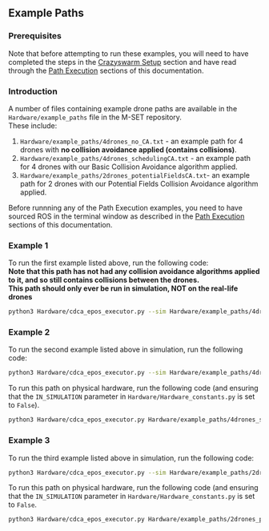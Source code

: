 ## Example Paths

### Prerequisites
Note that before attempting to run these examples, you will need to have completed the steps in the [Crazyswarm Setup](https://github.com/TDI-Lab/M-SET-Documentation/blob/main/Crazyswarm%20Setup.md) section and have read through the [Path Execution](https://github.com/TDI-Lab/M-SET-Documentation/blob/main/Path%20Execution.md) sections of this documentation.

### Introduction
A number of files containing example drone paths are available in the `Hardware/example_paths` file in the M-SET repository.  
These include:
1. `Hardware/example_paths/4drones_no_CA.txt` - an example path for 4 drones with **no collision avoidance applied (contains collisions)**.
2. `Hardware/example_paths/4drones_schedulingCA.txt` - an example path for 4 drones with our Basic Collision Avoidance algorithm applied.
3. `Hardware/example_paths/2drones_potentialFieldsCA.txt`- an example path for 2 drones with our Potential Fields Collision Avoidance algorithm applied.

Before runnning any of the Path Execution examples, you need to have sourced ROS in the terminal window as described in the [Path Execution](https://github.com/TDI-Lab/M-SET-Documentation/blob/main/Path%20Execution.md) sections of this documentation.

### Example 1
To run the first example listed above, run the following code:  
**Note that this path has not had any collision avoidance algorithms applied to it, and so still contains collisions between the drones.**  
**This path should only ever be run in simulation, NOT on the real-life drones**

```bash
python3 Hardware/cdca_epos_executor.py --sim Hardware/example_paths/4drones_no_CA.txt
```

### Example 2
To run the second example listed above in simulation, run the following code:  
```bash
python3 Hardware/cdca_epos_executor.py --sim Hardware/example_paths/4drones_schedulingCA.txt
```
To run this path on physical hardware, run the following code (and ensuring that the `IN_SIMULATION` parameter in `Hardware/Hardware_constants.py` is set to `False`).
```bash
python3 Hardware/cdca_epos_executor.py Hardware/example_paths/4drones_schedulingCA.txt
```

### Example 3
To run the third example listed above in simulation, run the following code:  
```bash
python3 Hardware/cdca_epos_executor.py --sim Hardware/example_paths/2drones_potentialFieldsCA.txt
```
To run this path on physical hardware, run the following code (and ensuring that the `IN_SIMULATION` parameter in `Hardware/Hardware_constants.py` is set to `False`.
```bash
python3 Hardware/cdca_epos_executor.py Hardware/example_paths/2drones_potentialFieldsCA.txt
